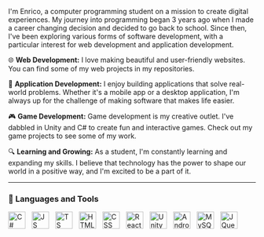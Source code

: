 I'm Enrico, a computer programming student on a mission to create digital experiences. My journey into programming began 3 years ago when I made a career changing decision and decided to go back to school. Since then, I've been exploring various forms of software development, with a particular interest for web development and application development.

🌐 **Web Development:** I love making beautiful and user-friendly websites. You can find some of my web projects in my repositories.

📱 **Application Development:** I enjoy building applications that solve real-world problems. Whether it's a mobile app or a desktop application, I'm always up for the challenge of making software that makes life easier.

🎮 **Game Development:** Game development is my creative outlet. I've dabbled in Unity and C# to create fun and interactive games. Check out my game projects to see some of my work.

🔍 **Learning and Growing:** As a student, I'm constantly learning and expanding my skills. I believe that technology has the power to shape our world in a positive way, and I'm excited to be a part of it.

---

### 🧰 Languages and Tools

<img align="left" alt="C#" width="35px" style="padding-right:10px;" src="https://cdn.jsdelivr.net/gh/devicons/devicon/icons/csharp/csharp-plain.svg"/>
<img align="left" alt="JS" width="35px" style="padding-right:10px;" src="https://cdn.jsdelivr.net/gh/devicons/devicon/icons/javascript/javascript-original.svg"/>
<img align="left" alt="TS" width="35px" style="padding-right:10px;" src="https://cdn.jsdelivr.net/gh/devicons/devicon/icons/typescript/typescript-plain.svg"/>
<img align="left" alt="HTML" width="35px" style="padding-right:10px;" src="https://cdn.jsdelivr.net/gh/devicons/devicon/icons/html5/html5-plain.svg"/>
<img align="left" alt="CSS" width="35px" style="padding-right:10px;" src="https://cdn.jsdelivr.net/gh/devicons/devicon/icons/css3/css3-plain.svg"/>
<img align="left" alt="React" width="35px" style="padding-right:10px;" src="https://cdn.jsdelivr.net/gh/devicons/devicon/icons/react/react-original.svg"/>
<img align="left" alt="Unity" width="35px" style="padding-right:10px;" src="https://cdn.jsdelivr.net/gh/devicons/devicon/icons/unity/unity-original.svg"/>
<img align="left" alt="Android Studio" width="35px" style="padding-right:10px;" src="https://cdn.jsdelivr.net/gh/devicons/devicon/icons/androidstudio/androidstudio-original.svg"/>
<img align="left" alt="MySQL" width="35px" style="padding-right:10px;" src="https://cdn.jsdelivr.net/gh/devicons/devicon/icons/mysql/mysql-original.svg"/>
<img align="left" alt="JQuery" width="35px" style="padding-right:10px;" src="https://cdn.jsdelivr.net/gh/devicons/devicon/icons/jquery/jquery-original.svg"/>

<!--
**epellini/epellini** is a ✨ _special_ ✨ repository because its `README.md` (this file) appears on your GitHub profile.

Here are some ideas to get you started:

- 🔭 I’m currently working on ...
- 🌱 I’m currently learning ...
- 👯 I’m looking to collaborate on ...
- 🤔 I’m looking for help with ...
- 💬 Ask me about ...
- 📫 How to reach me: ...
- 😄 Pronouns: ...
- ⚡ Fun fact: ...
-->
